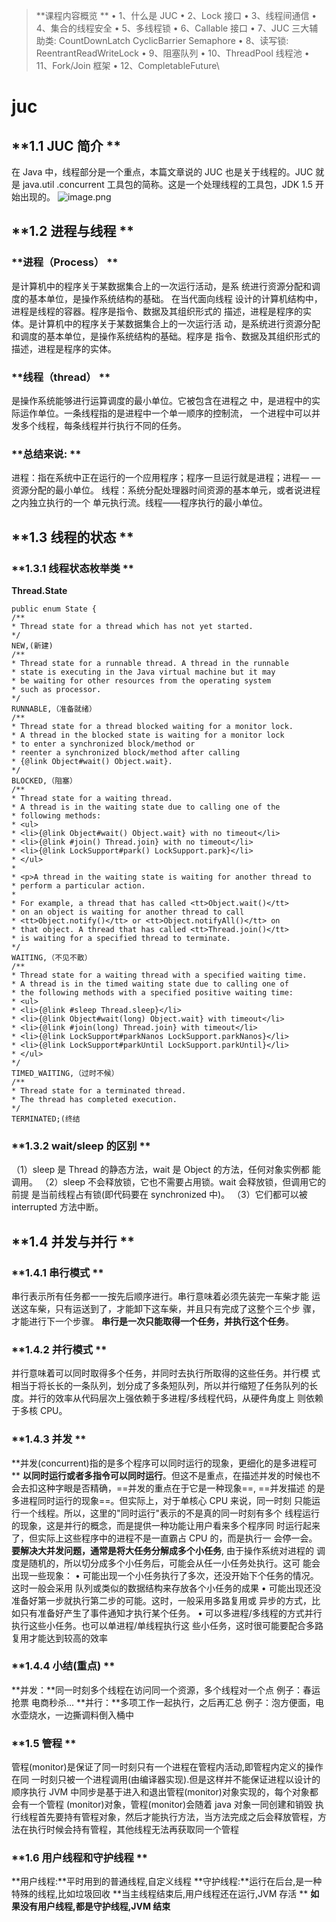 > **课程内容概览 **
> • 1、什么是 JUC 
> • 2、Lock 接口 
> • 3、线程间通信 
> • 4、集合的线程安全 
> • 5、多线程锁 
> • 6、Callable 接口 
> • 7、JUC 三大辅助类: CountDownLatch CyclicBarrier Semaphore 
> • 8、读写锁: ReentrantReadWriteLock 
> • 9、阻塞队列 
> • 10、ThreadPool 线程池 
> • 11、Fork/Join 框架 
> • 12、CompletableFuture\

# juc
## **1.1 JUC 简介 **
在 Java 中，线程部分是一个重点，本篇文章说的 JUC 也是关于线程的。JUC 
就是 java.util .concurrent 工具包的简称。这是一个处理线程的工具包，JDK 
1.5 开始出现的。
![image.png](https://cdn.nlark.com/yuque/0/2022/png/33764834/1670917975455-1f209c8e-c9c8-4e5b-a2be-675c2c30cf4b.png#averageHue=%23e0ba89&clientId=u8dd6fbe7-1d4b-4&crop=0&crop=0&crop=1&crop=1&from=paste&height=319&id=udf4e0322&margin=%5Bobject%20Object%5D&name=image.png&originHeight=574&originWidth=1144&originalType=binary&ratio=1&rotation=0&showTitle=false&size=207263&status=done&style=none&taskId=uaa164e75-b9db-4185-8a47-65af5389600&title=&width=635.5555723920285)
## **1.2 进程与线程 **
### **进程（Process） **
是计算机中的程序关于某数据集合上的一次运行活动，是系 
统进行资源分配和调度的基本单位，是操作系统结构的基础。 在当代面向线程 
设计的计算机结构中，进程是线程的容器。程序是指令、数据及其组织形式的 
描述，进程是程序的实体。是计算机中的程序关于某数据集合上的一次运行活 
动，是系统进行资源分配和调度的基本单位，是操作系统结构的基础。程序是 
指令、数据及其组织形式的描述，进程是程序的实体。
### **线程（thread） **
是操作系统能够进行运算调度的最小单位。它被包含在进程之 
中，是进程中的实际运作单位。一条线程指的是进程中一个单一顺序的控制流， 
一个进程中可以并发多个线程，每条线程并行执行不同的任务。
### **总结来说: **
进程：指在系统中正在运行的一个应用程序；程序一旦运行就是进程；进程— 
—资源分配的最小单位。 
线程：系统分配处理器时间资源的基本单元，或者说进程之内独立执行的一个 
单元执行流。线程——程序执行的最小单位。
## **1.3 线程的状态 **
### **1.3.1 线程状态枚举类 **
**Thread.State**
```
public enum State {
/**
* Thread state for a thread which has not yet started.
*/
NEW,(新建)
/**
* Thread state for a runnable thread. A thread in the runnable
* state is executing in the Java virtual machine but it may
* be waiting for other resources from the operating system
* such as processor.
*/
RUNNABLE,（准备就绪）
/**
* Thread state for a thread blocked waiting for a monitor lock.
* A thread in the blocked state is waiting for a monitor lock
* to enter a synchronized block/method or
* reenter a synchronized block/method after calling
* {@link Object#wait() Object.wait}.
*/
BLOCKED,（阻塞）
/**
* Thread state for a waiting thread.
* A thread is in the waiting state due to calling one of the
* following methods:
* <ul>
* <li>{@link Object#wait() Object.wait} with no timeout</li>
* <li>{@link #join() Thread.join} with no timeout</li>
* <li>{@link LockSupport#park() LockSupport.park}</li>
* </ul>
*
* <p>A thread in the waiting state is waiting for another thread to
* perform a particular action.
*
* For example, a thread that has called <tt>Object.wait()</tt>
* on an object is waiting for another thread to call
* <tt>Object.notify()</tt> or <tt>Object.notifyAll()</tt> on
* that object. A thread that has called <tt>Thread.join()</tt>
* is waiting for a specified thread to terminate.
*/
WAITING,（不见不散）
/**
* Thread state for a waiting thread with a specified waiting time.
* A thread is in the timed waiting state due to calling one of
* the following methods with a specified positive waiting time:
* <ul>
* <li>{@link #sleep Thread.sleep}</li>
* <li>{@link Object#wait(long) Object.wait} with timeout</li>
* <li>{@link #join(long) Thread.join} with timeout</li>
* <li>{@link LockSupport#parkNanos LockSupport.parkNanos}</li>
* <li>{@link LockSupport#parkUntil LockSupport.parkUntil}</li>
* </ul>
*/
TIMED_WAITING,（过时不候）
/**
* Thread state for a terminated thread.
* The thread has completed execution.
*/
TERMINATED;(终结
```
### **1.3.2 wait/sleep 的区别 **
（1）sleep 是 Thread 的静态方法，wait 是 Object 的方法，任何对象实例都 
能调用。 
（2）sleep 不会释放锁，它也不需要占用锁。wait 会释放锁，但调用它的前提 
是当前线程占有锁(即代码要在 synchronized 中)。 
（3）它们都可以被 interrupted 方法中断。 
## **1.4 并发与并行 **
### **1.4.1 串行模式 **
串行表示所有任务都一一按先后顺序进行。串行意味着必须先装完一车柴才能 
运送这车柴，只有运送到了，才能卸下这车柴，并且只有完成了这整个三个步 
骤，才能进行下一个步骤。 
**串行是一次只能取得一个任务，并执行这个任务**。 
### **1.4.2 并行模式 **
并行意味着可以同时取得多个任务，并同时去执行所取得的这些任务。并行模 
式相当于将长长的一条队列，划分成了多条短队列，所以并行缩短了任务队列的长度。并行的效率从代码层次上强依赖于多进程/多线程代码，从硬件角度上 
则依赖于多核 CPU。 
### **1.4.3 并发 **
**并发(concurrent)指的是多个程序可以同时运行的现象，更细化的是多进程可 **
**以同时运行或者多指令可以同时运行**。但这不是重点，在描述并发的时候也不 
会去扣这种字眼是否精确，==并发的重点在于它是一种现象==, ==并发描述 
的是多进程同时运行的现象==。但实际上，对于单核心 CPU 来说，同一时刻 
只能运行一个线程。所以，这里的"同时运行"表示的不是真的同一时刻有多个 
线程运行的现象，这是并行的概念，而是提供一种功能让用户看来多个程序同 
时运行起来了，但实际上这些程序中的进程不是一直霸占 CPU 的，而是执行一 
会停一会。 
**要解决大并发问题，通常是将大任务分解成多个小任务**, 由于操作系统对进程的 
调度是随机的，所以切分成多个小任务后，可能会从任一小任务处执行。这可 
能会出现一些现象： 
• 可能出现一个小任务执行了多次，还没开始下个任务的情况。这时一般会采用 
队列或类似的数据结构来存放各个小任务的成果 
• 可能出现还没准备好第一步就执行第二步的可能。这时，一般采用多路复用或 
异步的方式，比如只有准备好产生了事件通知才执行某个任务。 
• 可以多进程/多线程的方式并行执行这些小任务。也可以单进程/单线程执行这 
些小任务，这时很可能要配合多路复用才能达到较高的效率 
### **1.4.4 小结(重点) **
**并发：**同一时刻多个线程在访问同一个资源，多个线程对一个点 
 例子：春运抢票 电商秒杀... 
**并行：**多项工作一起执行，之后再汇总 
 例子：泡方便面，电水壶烧水，一边撕调料倒入桶中 
### **1.5 管程 **
管程(monitor)是保证了同一时刻只有一个进程在管程内活动,即管程内定义的操作在同 
一时刻只被一个进程调用(由编译器实现).但是这样并不能保证进程以设计的顺序执行 
JVM 中同步是基于进入和退出管程(monitor)对象实现的，每个对象都会有一个管程 
(monitor)对象，管程(monitor)会随着 java 对象一同创建和销毁 
执行线程首先要持有管程对象，然后才能执行方法，当方法完成之后会释放管程，方 
法在执行时候会持有管程，其他线程无法再获取同一个管程 
### **1.6 用户线程和守护线程 **
**用户线程:**平时用到的普通线程,自定义线程 
**守护线程:**运行在后台,是一种特殊的线程,比如垃圾回收 
**当主线程结束后,用户线程还在运行,JVM 存活 **
**如果没有用户线程,都是守护线程,JVM 结束**
